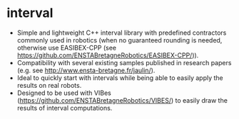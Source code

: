 interval
========
- Simple and lightweight C++ interval library with predefined contractors commonly used in robotics (when no guaranteed rounding is needed, otherwise use EASIBEX-CPP (see https://github.com/ENSTABretagneRobotics/EASIBEX-CPP/)). 
- Compatibility with several existing samples published in research papers (e.g. see http://www.ensta-bretagne.fr/jaulin/).
- Ideal to quickly start with intervals while being able to easily apply the results on real robots. 
- Designed to be used with VIBes (https://github.com/ENSTABretagneRobotics/VIBES/) to easily draw the results of interval computations.
